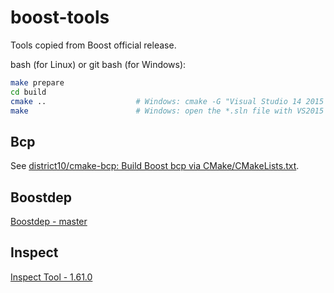 # boost-tools

Tools copied from Boost official release.

bash (for Linux) or git bash (for Windows):

```bash
make prepare
cd build
cmake ..                    # Windows: cmake -G "Visual Studio 14 2015 Win64" ..
make                        # Windows: open the *.sln file with VS2015
```

## Bcp

See [district10/cmake-bcp: Build Boost bcp via CMake/CMakeLists.txt](https://github.com/district10/cmake-bcp).

## Boostdep

[Boostdep - master](http://www.boost.org/doc/libs/master/tools/boostdep/doc/html/)

## Inspect

[Inspect Tool - 1.61.0](http://www.boost.org/doc/libs/1_61_0/tools/inspect/index.html)
